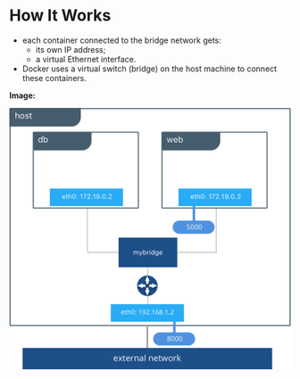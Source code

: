 # How It Works

- each container connected to the bridge network gets:
  - its own IP address;
  - a virtual Ethernet interface.
- Docker uses a virtual switch (bridge) on the host machine to connect these containers.

**Image:**

<img src="img/bridge_network.png" width="550">
